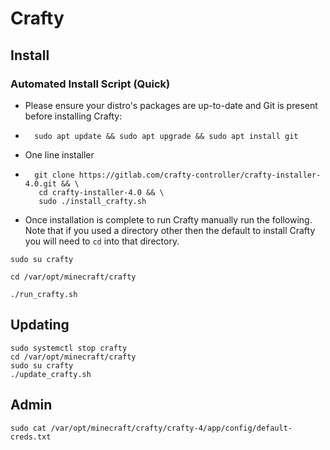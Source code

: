 # Crafty

## Install
### Automated Install Script (Quick)

- Please ensure your distro's packages are up-to-date and Git is present before installing Crafty:

- ```
    sudo apt update && sudo apt upgrade && sudo apt install git
    ```
    
- One line installer
    
- ```
    git clone https://gitlab.com/crafty-controller/crafty-installer-4.0.git && \
     cd crafty-installer-4.0 && \
     sudo ./install_crafty.sh
    ```
    
- Once installation is complete to run Crafty manually run the following. Note that if you used a directory other then the default to install Crafty you will need to `cd` into that directory.
    

```
sudo su crafty
```

```
cd /var/opt/minecraft/crafty
```

```
./run_crafty.sh
```

## Updating
```
sudo systemctl stop crafty
cd /var/opt/minecraft/crafty
sudo su crafty
./update_crafty.sh
```

## Admin
```
sudo cat /var/opt/minecraft/crafty/crafty-4/app/config/default-creds.txt
```
